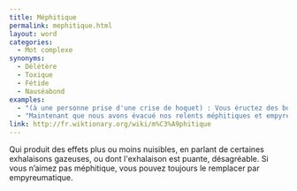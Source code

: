 ```yaml
---
title: Méphitique
permalink: mephitique.html
layout: word
categories:
  - Mot complexe
synonyms:
  - Délétère
  - Toxique
  - Fétide
  - Nauséabond
examples:
  - "(à une personne prise d'une crise de hoquet) : Vous éructez des borborygmes méphitiques…"
  - "Maintenant que nous avons évacué nos relents méphitiques et empyreumatiques, …"
link: http://fr.wiktionary.org/wiki/m%C3%A9phitique
---
```


Qui produit des effets plus ou moins nuisibles, en parlant de certaines exhalaisons gazeuses, ou dont l'exhalaison est puante, désagréable. Si vous n’aimez pas méphitique, vous pouvez toujours le remplacer par empyreumatique.

